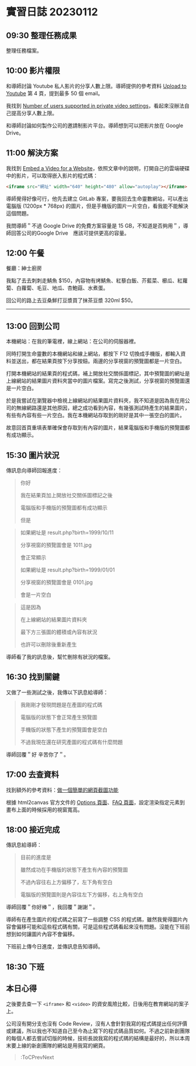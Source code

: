 # 實習日誌 20230112

## 09:30 整理任務成果

整理任務檔案。

## 10:00 影片權限

和導師討論 Youtube 私人影片的分享人數上限。導師提供的參考資料 [Upload to Youtube](https://www.welldevelop.com.hk/upload-to-youtube) 第 4 頁，提到最多 50 個 email。

我找到 [Number of users supported in private video settings](https://support.google.com/youtube/thread/61213600?hl=en)，看起來沒辦法自己提高分享人數上限。

和導師討論如何製作公司的邀請制影片平台。導師想到可以把影片放在 Google Drive。

## 11:00 解決方案

我找到 [Embed a Video for a Website](https://support.google.com/drive/thread/40132697?hl=en)，依照文章中的說明，打開自己的雲端硬碟中的影片，可以取得嵌入影片的程式碼：

```html
<iframe src="網址" width="640" height="480" allow="autoplay"></iframe>
```

導師覺得好像可行，他先去建立 GitLab 專案，要我回去生命靈數網站，可以產出電腦版 (1200px * 768px) 的圖片，但是手機版的圖片一片空白，看我能不能解決這個問題。

我問導師＂不過 Google Drive 的免費方案容量是 15 GB，不知道是否夠用＂，導師回答公司的Google Drive　應該可提供更高的容量。

## 12:00 午餐

餐廳：紳士廚房

我點了去去刺刺走鯖魚 $150，內容物有烤鯖魚、紅藜白飯、芥藍菜、櫛瓜、紅蘿蔔、白蘿蔔、毛豆、地瓜、杏鮑菇、水煮蛋。

回公司的路上去豆桑鮮打豆漿買了抹茶豆漿 320ml $50。

---

## 13:00 回到公司

本機網站：在我的筆電裡，線上網站：在公司的伺服器裡。

同時打開生命靈數的本機網站和線上網站，都按下 F12 切換成手機版，都輸入資料並送出，都在結果頁按下分享按鈕。兩邊的分享視窗的預覽圖都是一片空白。

打開本機網站的結果頁的程式碼，補上開放社交關係圖標記，其中預覽圖的網址是上線網站的結果圖片資料夾當中的圖片檔案。寫完之後測試，分享視窗的預覽圖還是一片空白。

於是我嘗試在瀏覽器中檢視上線網站的結果圖片資料夾，我不知道是因為我在用公司的無線網路還是其他原因，總之成功看到內容，有幾張測試時產生的結果圖片，有些有內容有些一片空白。我在本機網站存取到的剛好是其中一張空白的圖片。

故意回首頁重填表單確保會存取到有內容的圖片，結果電腦版和手機版的預覽圖都有成功顯示。

## 15:30 圖片狀況

傳訊息向導師回報進度：

> 你好
> 
> 我在結果頁加上開放社交關係圖標記之後
> 
> 電腦版和手機版的預覽圖都有成功顯示
> 
> 但是

> 如果網址是 result.php?birth=1999/10/11
> 
> 分享視窗的預覽圖會是 1011.jpg
> 
> 會正常顯示
> 
> 如果網址是 result.php?birth=1999/01/01
> 
> 分享視窗的預覽圖會是 0101.jpg
> 
> 會是一片空白

> 這是因為
> 
> 在上線網站的結果圖片資料夾
> 
> 最下方三張圖的體積或內容有狀況
> 
> 也許可以刪除後重新產生

導師看了我的訊息後，幫忙刪除有狀況的檔案。

## 16:30 找到關鍵

又做了一些測試之後，我傳以下訊息給導師：

> 我剛剛才發現問題是在產圖的程式碼
> 
> 電腦版的狀態下會正常產生預覽圖
> 
> 手機版的狀態下產生的預覽圖會是空白
> 
> 不過我現在還在研究產圖的程式碼有什麼問題

導師回覆＂好 辛苦你了＂。

## 17:00 去查資料

找到額外的參考資料：[做一個簡單的網頁截圖功能](https://www.letswrite.tw/web-to-image/)

根據 html2canvas 官方文件的 [Options 頁面](https://html2canvas.hertzen.com/configuration)、[FAQ 頁面](https://html2canvas.hertzen.com/faq)，設定渲染指定元素到畫布上面的時候採用的視窗寬高。

## 18:00 接近完成

傳訊息給導師：

> 目前的進度是
> 
> 雖然成功在手機版的狀態下產生有內容的預覽圖
> 
> 不過內容往右上方偏移了，左下角有空白
> 
> 電腦版的預覽圖則是內容往左下方偏移，右上角有空白

導師回覆＂你好棒＂，我回覆＂謝謝＂。

導師有在產生圖片的程式碼之前寫了一些調整 CSS 的程式碼，雖然我覺得圖片內容會偏移可能和這些程式碼有關，可是這些程式碼看起來沒有問題。沒能在下班前想到如何讓圖片內容不會偏移。

下班前上傳今日進度，並傳訊息告知導師。

## 18:30 下班

## 本日心得

之後要去查一下 `<iframe>` 和 `<video>` 的資安風險比較，日後用在教育網站的案子上。

公司沒有開分支也沒有 Code Review，沒有人會針對我寫的程式碼提出任何評價或建議，所以我也不知道自己至今為止寫下的程式碼品質如何。不過之前新創團隊的每個人都去嘗試切版的時候，技術長說我寫的程式碼的結構是最好的，所以本周末要上線的新創團隊的網站是用我寫的網頁。

> :ToCPrevNext